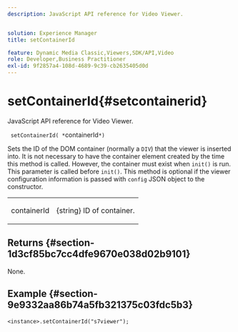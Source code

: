 ```yaml
---
description: JavaScript API reference for Video Viewer.


solution: Experience Manager
title: setContainerId

feature: Dynamic Media Classic,Viewers,SDK/API,Video
role: Developer,Business Practitioner
exl-id: 9f2857a4-108d-4689-9c39-cb2635405d0d
---
```

# setContainerId{#setcontainerid}

JavaScript API reference for Video Viewer.

 ` setContainerId( *`containerId`*)`

Sets the ID of the DOM container (normally a `DIV`) that the viewer is inserted into. It is not necessary to have the container element created by the time this method is called. However, the container must exist when `init()` is run. This parameter is called before `init()`. This method is optional if the viewer configuration information is passed with `config` JSON object to the constructor.

<table id="table_896DFF34A68A403DB93A6D597461A573"> 
 <tbody> 
  <tr> 
   <td colname="col1"> <p> <span class="codeph"> <span class="varname"> containerId </span> </span> </p> </td> 
   <td colname="col2"> <p> <span class="codeph"> {string} </span> ID of container. </p> </td> 
  </tr> 
 </tbody> 
</table>

## Returns {#section-1d3cf85bc7cc4dfe9670e038d02b9101}

None.

## Example {#section-9e9332aa86b74a5fb321375c03fdc5b3}

```
<instance>.setContainerId("s7viewer");
```
